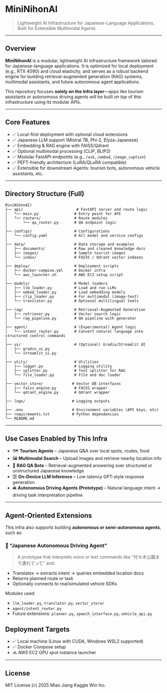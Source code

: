 # MiniNihonAI

> Lightweight AI Infrastructure for Japanese-Language Applications, Built for Extensible Multimodal Agents

---

## Overview

**MiniNihonAI** is a modular, lightweight AI infrastructure framework tailored for Japanese-language applications. It is optimized for local deployment (e.g., RTX 4090) and cloud elasticity, and serves as a robust backend engine for building retrieval-augmented generation (RAG) systems, multimodal assistants, and future autonomous agent applications.

This repository focuses **solely on the Infra layer**—apps like tourism assistants or autonomous driving agents will be built *on top* of this infrastructure using its modular APIs.

---

## Core Features

- ✅ Local-first deployment with optional cloud extensions
- ✅ Japanese LLM support (Mistral 7B, Phi-2, Elyza-Japanese)
- ✅ Embedding & RAG engine with FAISS/Qdrant
- ✅ Optional multimodal processing (CLIP, BLIP2)
- ✅ Modular FastAPI endpoints (e.g., `/ask`, `/embed`, `/image_caption`)
- ✅ PEFT-friendly architecture (LoRA/QLoRA compatible)
- ✅ Extensible for downstream Agents: tourism bots, autonomous vehicle assistants, etc.

---

## Directory Structure (Full)

```
MiniNihonAI/
├── api/                        # FastAPI server and route logic
│   └── main.py                # Entry point for API
│   └── routers/               # Route modules
│       └── qa_router.py       # QA endpoint logic
│
├── configs/                   # Configurations
│   └── config.yaml            # All model and service configs
│
├── data/                      # Data storage and examples
│   ├── documents/             # Raw and cleaned knowledge docs
│   ├── images/                # Sample tourist images
│   └── index/                 # FAISS / Qdrant vector indexes
│
├── deploy/                    # Deployment scripts
│   ├── docker-compose.yml     # Docker infra
│   └── aws_launcher.sh        # AWS EC2 setup script
│
├── models/                    # Model loaders
│   ├── llm_loader.py          # Load and run LLMs
│   ├── embed_loader.py        # Load embedding models
│   ├── clip_loader.py         # For multimodal (image-text)
│   └── translator.py          # Optional multilingual tools
│
├── rag/                       # Retrieval-Augmented Generation
│   ├── retriever.py           # Vector search logic
│   └── rag_pipeline.py        # QA pipeline with generator
│
├── agent/                     # (Experimental) Agent logic
│   └── intent_router.py       # Convert natural language into structured control commands
│
├── ui/                        # (Optional) Gradio/Streamlit UI
│   ├── gradio_ui.py
│   └── streamlit_ui.py
│
├── utils/                     # Utilities
│   ├── logger.py              # Logging utility
│   ├── splitter.py            # Text splitter for RAG
│   └── file_loader.py         # File and doc loader
│
├── vector_store/             # Vector DB interfaces
│   ├── faiss_engine.py        # FAISS wrapper
│   └── qdrant_engine.py       # Qdrant wrapper
│
├── logs/                     # Logging outputs
│
├── .env                      # Environment variables (API keys, etc)
├── requirements.txt          # Python dependencies
└── README.md
```

---

## Use Cases Enabled by This Infra

- 🗺️ **Tourism Agents** – Japanese Q&A over local spots, routes, food
- 🖼️ **Multimodal Search** – Upload images and retrieve nearby location info
- 💬 **RAG QA Bots** – Retrieval-augmented answering over structured or unstructured Japanese knowledge
- 🈳 **On-Device LLM Inference** – Low-latency GPT-style response generation
- 🚘 **Autonomous Driving Agents (Prototype)** – Natural language intent → driving task interpretation pipeline

---

## Agent-Oriented Extensions

This infra also supports building **autonomous or semi-autonomous agents**, such as:

### 🧭 "Japanese Autonomous Driving Agent"
> A prototype that interprets voice or text commands like “代々木公園まで連れてって” and:
- Translates → extracts intent → queries embedded location docs
- Returns planned route or task
- Optionally connects to real/simulated vehicle SDKs

Modules used:
- `llm_loader.py`, `translator.py`, `vector_store/`
- `agent/intent_router.py`
- Future extensions: `planner.py`, `speech_interface.py`, `vehicle_api.py`

## Deployment Targets

- ✅ Local machine (Linux with CUDA, Windows WSL2 supported)
- ✅ Docker Compose setup
- 🔜 AWS EC2 GPU spot instance launcher

---

## License

MIT License (c) 2025 Miao Jiang Kaggle Win Inc.

